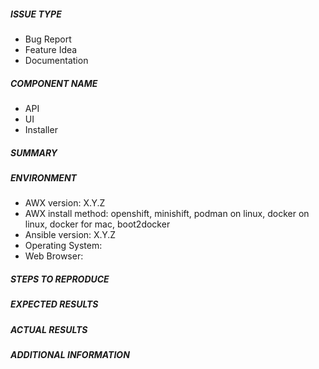 <!---
The Ansible community is highly committed to the security of our open source
projects.  Security concerns should be reported directly by email to
security@ansible.com.  For more information on the Ansible community's
practices regarding responsible disclosure, see
https://www.ansible.com/security
-->

##### ISSUE TYPE
<!--- Pick one below and delete the rest: -->
 - Bug Report
 - Feature Idea
 - Documentation

##### COMPONENT NAME
<!-- Pick the area of AWX for this issue, you can have multiple, delete the rest: -->
 - API
 - UI
 - Installer

##### SUMMARY
<!-- Briefly describe the problem. -->

##### ENVIRONMENT
* AWX version: X.Y.Z
* AWX install method: openshift, minishift, podman on linux, docker on linux, docker for mac, boot2docker
* Ansible version:  X.Y.Z
* Operating System:
* Web Browser:

##### STEPS TO REPRODUCE

<!-- For new features, show how the feature would be used. For bugs, please show
exactly how to reproduce the problem. Ideally, provide all steps and data needed
to recreate the bug from a new awx install. -->

##### EXPECTED RESULTS

<!-- For bug reports, what did you expect to happen when running the steps
above? -->

##### ACTUAL RESULTS

<!-- For bug reports, what actually happened? -->

##### ADDITIONAL INFORMATION

<!-- Include any links to sosreport, database dumps, screenshots or other
information. -->
